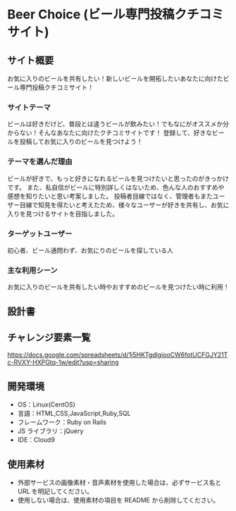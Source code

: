 # Beer Choice (ビール専門投稿クチコミサイト)

## サイト概要
お気に入りのビールを共有したい！新しいビールを開拓したいあなたに向けたビール専門投稿クチコミサイト！

### サイトテーマ

ビールは好きだけど、普段とは違うビールが飲みたい！でもなにがオススメか分からない！そんなあなたに向けたクチコミサイトです！
登録して、好きなビールを投稿してお気に入りのビールを見つけよう！

### テーマを選んだ理由

ビールが好きで、もっと好きになれるビールを見つけたいと思ったのがきっかけです。
また、私自信がビールに特別詳しくはないため、色んな人のおすすめや感想を知りたいと思い考案しました。
投稿者目線ではなく、管理者もまたユーザー目線で知見を得たいと考えたため、様々なユーザーが好きを共有し、お気に入りを見つけるサイトを目指しました。

### ターゲットユーザー

初心者、ビール通問わず、お気にりのビールを探している人

### 主な利用シーン

お気に入りのビールを共有したい時やおすすめのビールを見つけたい時に利用！

## 設計書



## チャレンジ要素一覧

<https://docs.google.com/spreadsheets/d/1j5HKTgdlgiooCW6fotUCFGJY21Tc-RVXY-HXPGtq-1w/edit?usp=sharing>

## 開発環境

- OS：Linux(CentOS)
- 言語：HTML,CSS,JavaScript,Ruby,SQL
- フレームワーク：Ruby on Rails
- JS ライブラリ：jQuery
- IDE：Cloud9

## 使用素材

- 外部サービスの画像素材・音声素材を使用した場合は、必ずサービス名と URL を明記してください。
- 使用しない場合は、使用素材の項目を README から削除してください。
